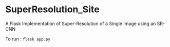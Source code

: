 # SuperResolution_Site
A Flask Implementation of Super-Resolution of a Single Image using an SR-CNN

To run : ```flask app.py```
